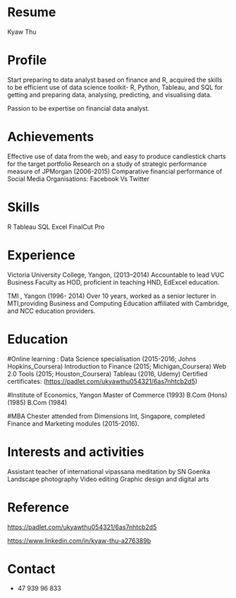 # Resume
Kyaw Thu

# Profile
Start preparing to data analyst based on finance and R, acquired the skills to be efficient use of data science toolkit- R, Python, Tableau, and SQL for getting and preparing data, analysing, predicting, and visualising data.

Passion to be expertise on financial data analyst.

# Achievements

Effective use of data from the web, and easy to produce candlestick charts for the target portfolio 
Research on a study of strategic performance measure of JPMorgan (2006-2015)
Comparative financial performance of Social Media Organisations: Facebook Vs Twitter

# Skills

R     Tableau     SQL     Excel   FinalCut Pro


# Experience

Victoria University College, Yangon, (2013–2014)
    Accountable to lead VUC Business Faculty as HOD, proficient 
    in teaching HND, EdExcel education.
    
TMI , Yangon (1996- 2014)
    Over 10 years, worked as a senior lecturer in MTI,providing Business and Computing Education affiliated with Cambridge,
    and NCC education providers.
    
# Education
#Online learning : 
Data Science specialisation (2015-2016; Johns Hopkins_Coursera)
Introduction to Finance (2015; Michigan_Coursera)
Web 2.0 Tools (2015; Houston_Coursera)
Tableau (2016, Udemy)
Certified certificates: (https://padlet.com/ukyawthu054321/6as7nhtcb2d5)

#Institute of Economics, Yangon
Master of Commerce (1993)
B.Com (Hons) (1985)
B.Com (1984)

#MBA Chester
attended from Dimensions Int, Singapore, completed Finance and Marketing modules (2015-2016).

# Interests and activities
Assistant teacher of international vipassana meditation by SN Goenka
Landscape photography
Video editing
Graphic design and digital arts

# Reference
https://padlet.com/ukyawthu054321/6as7nhtcb2d5

https://www.linkedin.com/in/kyaw-thu-a276389b

# Contact
+ 47 939 96 833


